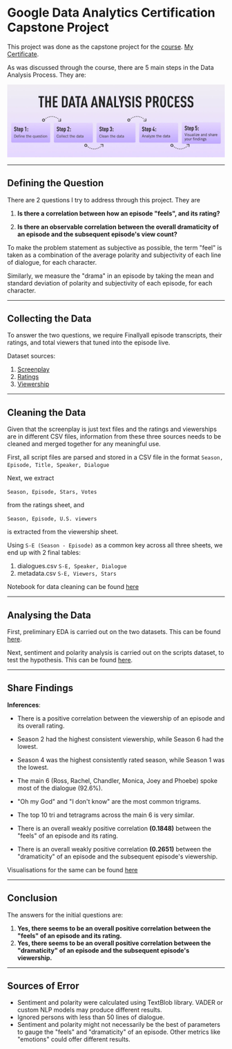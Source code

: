 # Google Data Analytics Certification Capstone Project

This project was done as the capstone project for the [course](https://www.coursera.org/professional-certificates/google-data-analytics). [My Certificate](https://www.credly.com/badges/66be4ae1-f89a-4383-b45f-3e5aa9fe732b).


As was discussed through the course, there are 5 main steps in the Data Analysis Process. They are:

![Steps](images/data_analysis_process.jpg)

---

## Defining the Question

There are 2 questions I try to address through this project. They are

1. **Is there a correlation between how an episode "feels", and its rating?**

2. **Is there an observable correlation between the overall dramaticity of an episode and the subsequent episode's view count?**

To make the problem statement as subjective as possible, the term "feel" is taken as a combination of the average polarity and subjectivity of each line of dialogue, for each character. 

Similarly, we measure the "drama" in an episode by taking the mean and standard deviation of polarity and subjectivity of each episode, for each character.

---

## Collecting the Data

To answer the two questions, we require Finallyall episode transcripts, their ratings, and total viewers that tuned into the episode live. 

Dataset sources:

1. [Screenplay](https://www.kaggle.com/datasets/blessondensil294/friends-tv-series-screenplay-script)
2. [Ratings](https://www.kaggle.com/datasets/rezaghari/friends-series-dataset)
3. [Viewership](https://www.kaggle.com/datasets/ruchi798/friends-tv-show-all-seasons-and-episodes-data)

---

## Cleaning the Data

Given that the screenplay is just text files and the ratings and viewerships are in different CSV files, information from these three sources needs to be cleaned and merged together for any meaningful use.

First, all script files are parsed and stored in a CSV file in the format
`Season, Episode, Title, Speaker, Dialogue`

Next, we extract 

`Season, Episode, Stars, Votes`

from the ratings sheet, and

`Season, Episode, U.S. viewers`

is extracted from the viewership sheet.

Using `S-E (Season - Episode)` as a common key across all three sheets, we end up with 2 final tables:

1. dialogues.csv `S-E, Speaker, Dialogue`
2. metadata.csv `S-E, Viewers, Stars`

Notebook for data cleaning can be found [here](preprocessing.ipynb)

---

## Analysing the Data

First, preliminary EDA is carried out on the two datasets. This can be found [here](EDA.ipynb).

Next, sentiment and polarity analysis is carried out on the scripts dataset, to test the hypothesis. This can be found [here](analysis.ipynb).

---

## Share Findings

**Inferences**:

- There is a positive correlation between the viewership of an episode and its overall rating.

- Season 2 had the highest consistent viewership, while Season 6 had the lowest.

- Season 4 was the highest consistently rated season, while Season 1 was the lowest.

- The main 6 (Ross, Rachel, Chandler, Monica, Joey and Phoebe) spoke most of the dialogue (92.6%).

- "Oh my God" and "I don't know" are the most common trigrams.

- The top 10 tri and tetragrams across the main 6 is very similar.

- There is an overall weakly positive correlation **(0.1848)** between the "feels" of an episode and its rating.

- There is an overall weakly positive correlation **(0.2651)** between the "dramaticity" of an episode and the subsequent episode's viewership.

Visualisations for the same can be found [here](analysis.ipynb)


---

## Conclusion

The answers for the initial questions are:

1. **Yes, there seems to be an overall positive correlation between the "feels" of an episode and its rating.**
2. **Yes, there seems to be an overall positive correlation between the "dramaticity" of an episode and the subsequent episode's viewership.**

---

## Sources of Error

- Sentiment and polarity were calculated using TextBlob library. VADER or custom NLP models may produce different results.
- Ignored persons with less than 50 lines of dialogue.
- Sentiment and polarity might not necessarily be the best of parameters to gauge the "feels" and "dramaticity" of an episode. Other metrics like "emotions" could offer different results.
